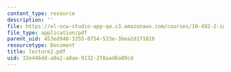 ```yaml
---
content_type: resource
description: ''
file: https://ol-ocw-studio-app-qa.s3.amazonaws.com/courses/10-492-2-integrated-chemical-engineering-topics-i-introduction-to-biocatalysis-fall-2004/32e446dda0a2a8ae91322f8aad6a89cd_lecture2.pdf
file_type: application/pdf
parent_uid: 453ed948-3355-0754-533e-3bea2d1f1816
resourcetype: Document
title: lecture2.pdf
uid: 32e446dd-a0a2-a8ae-9132-2f8aad6a89cd
---
```

